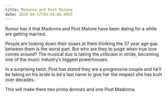 ```yaml
---
title: Madonna and Post Malone
date: 2024-04-17T04:58:00.000Z
---
```

Rumor has it that Madonna and Post Malone have been dating for a while are getting married.

People are looking down their noses at them thinking the 37 year age gap between them is the worst part. But who are they to jusge when true love comes around? The musical duo is taking the criticism in stride, becoming one of the music industry’s biggest powerhouses.

In a surprising twist, Post has stated they are a progressive couple and he’ll be taking on his bride to be's last name to give her the respect she has built over decades.

This will make them two prima donna’s and one Post Madonna.
